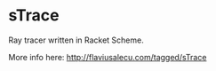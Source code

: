 sTrace
======

Ray tracer written in Racket Scheme.

More info here: http://flaviusalecu.com/tagged/sTrace

